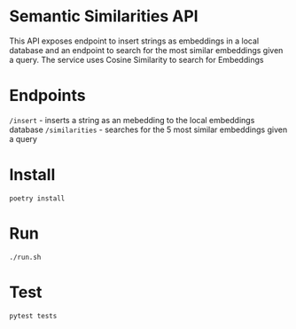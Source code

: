 # Semantic Similarities API


This API exposes endpoint to insert strings as embeddings in a local database
and an endpoint to search for the most similar embeddings given a query.
The service uses Cosine Similarity to search for Embeddings

# Endpoints

`/insert` - inserts a string as an mebedding to the local embeddings database
`/similarities` - searches for the 5 most similar embeddings given a query

# Install
`poetry install`

# Run
`./run.sh`

# Test
`pytest tests`